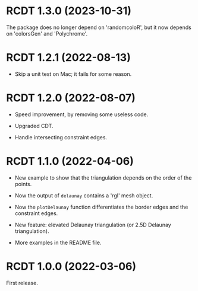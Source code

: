 # RCDT 1.3.0 (2023-10-31)

The package does no longer depend on 'randomcoloR', but it now depends on 
'colorsGen' and 'Polychrome'.


# RCDT 1.2.1 (2022-08-13)

* Skip a unit test on Mac; it fails for some reason. 


# RCDT 1.2.0 (2022-08-07)

* Speed improvement, by removing some useless code. 

* Upgraded CDT.

* Handle intersecting constraint edges.


# RCDT 1.1.0 (2022-04-06)

* New example to show that the triangulation depends on the order of the points.

* Now the output of `delaunay` contains a 'rgl' mesh object.

* Now the `plotDelaunay` function differentiates the border edges and the 
constraint edges.

* New feature: elevated Delaunay triangulation (or 2.5D Delaunay triangulation).

* More examples in the README file.


# RCDT 1.0.0 (2022-03-06)

First release.
